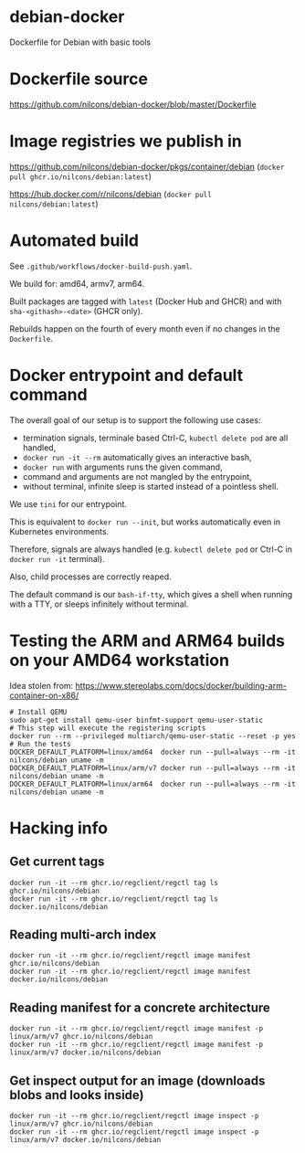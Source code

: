 # debian-docker
Dockerfile for Debian with basic tools

# Dockerfile source

https://github.com/nilcons/debian-docker/blob/master/Dockerfile

# Image registries we publish in

https://github.com/nilcons/debian-docker/pkgs/container/debian (`docker pull ghcr.io/nilcons/debian:latest`)

https://hub.docker.com/r/nilcons/debian  (`docker pull nilcons/debian:latest`)

# Automated build

See `.github/workflows/docker-build-push.yaml`.

We build for: amd64, armv7, arm64.

Built packages are tagged with `latest` (Docker Hub and GHCR) and with `sha-<githash>-<date>` (GHCR only).

Rebuilds happen on the fourth of every month even if no changes in the `Dockerfile`.

# Docker entrypoint and default command

The overall goal of our setup is to support the following use cases:
  - termination signals, terminale based Ctrl-C, `kubectl delete pod` are all handled,
  - `docker run -it --rm` automatically gives an interactive bash,
  - `docker run` with arguments runs the given command,
  - command and arguments are not mangled by the entrypoint,
  - without terminal, infinite sleep is started instead of a pointless shell.

We use `tini` for our entrypoint.

This is equivalent to `docker run --init`, but works automatically even in Kubernetes environments.

Therefore, signals are always handled (e.g. `kubectl delete pod` or Ctrl-C in `docker run -it` terminal).

Also, child processes are correctly reaped.

The default command is our `bash-if-tty`, which gives a shell when running with a TTY, or sleeps infinitely without terminal.

# Testing the ARM and ARM64 builds on your AMD64 workstation

Idea stolen from: https://www.stereolabs.com/docs/docker/building-arm-container-on-x86/

```
# Install QEMU
sudo apt-get install qemu-user binfmt-support qemu-user-static
# This step will execute the registering scripts
docker run --rm --privileged multiarch/qemu-user-static --reset -p yes
# Run the tests
DOCKER_DEFAULT_PLATFORM=linux/amd64  docker run --pull=always --rm -it nilcons/debian uname -m
DOCKER_DEFAULT_PLATFORM=linux/arm/v7 docker run --pull=always --rm -it nilcons/debian uname -m
DOCKER_DEFAULT_PLATFORM=linux/arm64  docker run --pull=always --rm -it nilcons/debian uname -m
```

# Hacking info

## Get current tags

```
docker run -it --rm ghcr.io/regclient/regctl tag ls ghcr.io/nilcons/debian
docker run -it --rm ghcr.io/regclient/regctl tag ls docker.io/nilcons/debian
```

## Reading multi-arch index

```
docker run -it --rm ghcr.io/regclient/regctl image manifest ghcr.io/nilcons/debian
docker run -it --rm ghcr.io/regclient/regctl image manifest docker.io/nilcons/debian
```

## Reading manifest for a concrete architecture

```
docker run -it --rm ghcr.io/regclient/regctl image manifest -p linux/arm/v7 ghcr.io/nilcons/debian
docker run -it --rm ghcr.io/regclient/regctl image manifest -p linux/arm/v7 docker.io/nilcons/debian
```

## Get inspect output for an image (downloads blobs and looks inside)

```
docker run -it --rm ghcr.io/regclient/regctl image inspect -p linux/arm/v7 ghcr.io/nilcons/debian
docker run -it --rm ghcr.io/regclient/regctl image inspect -p linux/arm/v7 docker.io/nilcons/debian
```
